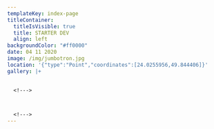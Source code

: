 ```yaml
---
templateKey: index-page
titleContainer:
  titleIsVisible: true
  title: STARTER DEV
  align: left
backgroundColor: "#ff0000"
date: 04 11 2020
image: /img/jumbotron.jpg
location: '{"type":"Point","coordinates":[24.0255956,49.844406]}'
gallery: |+
  

  <!--->



  <!--->
---
```

